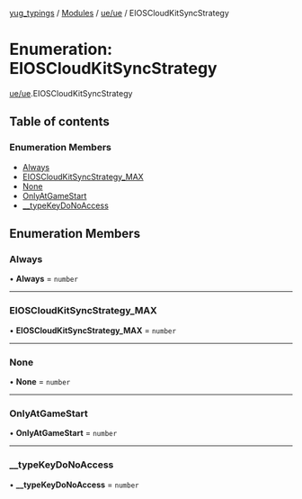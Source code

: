 [yug_typings](../README.md) / [Modules](../modules.md) / [ue/ue](../modules/ue_ue.md) / EIOSCloudKitSyncStrategy

# Enumeration: EIOSCloudKitSyncStrategy

[ue/ue](../modules/ue_ue.md).EIOSCloudKitSyncStrategy

## Table of contents

### Enumeration Members

- [Always](ue_ue.EIOSCloudKitSyncStrategy.md#always)
- [EIOSCloudKitSyncStrategy\_MAX](ue_ue.EIOSCloudKitSyncStrategy.md#eioscloudkitsyncstrategy_max)
- [None](ue_ue.EIOSCloudKitSyncStrategy.md#none)
- [OnlyAtGameStart](ue_ue.EIOSCloudKitSyncStrategy.md#onlyatgamestart)
- [\_\_typeKeyDoNoAccess](ue_ue.EIOSCloudKitSyncStrategy.md#__typekeydonoaccess)

## Enumeration Members

### Always

• **Always** = `number`

___

### EIOSCloudKitSyncStrategy\_MAX

• **EIOSCloudKitSyncStrategy\_MAX** = `number`

___

### None

• **None** = `number`

___

### OnlyAtGameStart

• **OnlyAtGameStart** = `number`

___

### \_\_typeKeyDoNoAccess

• **\_\_typeKeyDoNoAccess** = `number`
